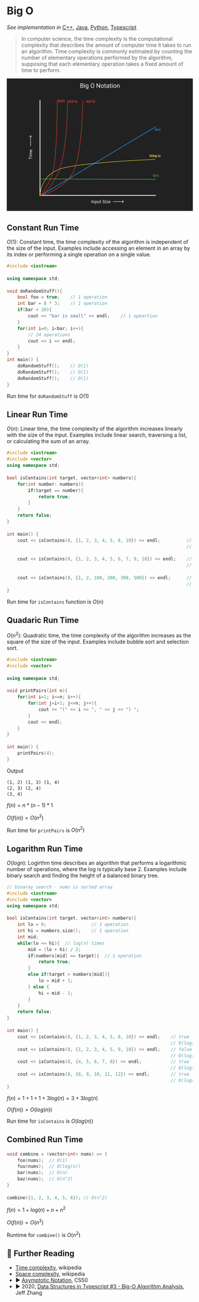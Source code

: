 # Big O

*See implementation in* [C++](../cpp/big-o.md), [Java](../java/big-o/README.md), [Python](../python/big-o.md), [Typescript](../typescript/big-o.md)

> In computer science, the time complexity is the computational complexity that describes the amount of computer time it takes to run an algorithm. Time complexity is commonly estimated by counting the number of elementary operations performed by the algorithm, supposing that each elementary operation takes a fixed amount of time to perform.

![](../abstract/basic-concepts/big-o-notation.png)

## Constant Run Time

$O(1)$: Constant time, the time complexity of the algorithm is independent of the size of the input. Examples include accessing an element in an array by its index or performing a single operation on a single value.

```cpp
#include <iostream>

using namespace std;

void doRandomStuff(){
    bool foo = true;    // 1 operation
    int bar = 8 * 3;    // 1 operation
    if(bar < 20){
        cout << "bar is small" << endl;    // 1 opeartion
    }
    for(int i=0; i<bar; i++){
        // 24 operations 
        cout << i << endl;
    }
}
int main() {
    doRandomStuff();    // O(1)
    doRandomStuff();    // O(1)
    doRandomStuff();    // O(1)
}
```

Run time for `doRandomStuff` is $O(1)$

## Linear Run Time

$O(n)$: Linear time, the time complexity of the algorithm increases linearly with the size of the input. Examples include linear search, traversing a list, or calculating the sum of an array.

```cpp
#include <iostream>
#include <vector>
using namespace std;

bool isContains(int target, vector<int> numbers){
    for(int number: numbers){
        if(target == number){
            return true;
        }
    }
    return false;
}

int main() {
    cout << isContains(8, {1, 2, 3, 4, 5, 8, 10}) << endl;          // 1
                                                                    // O(n)

    cout << isContains(8, {1, 2, 3, 4, 5, 6, 7, 9, 10}) << endl;    // 0
                                                                    // O(n)

    cout << isContains(8, {1, 2, 100, 200, 300, 500}) << endl;      // 0
                                                                    // O(n)
}
```

Run time for `isContains` function is $O(n)$

## Quadaric Run Time

$O(n^2)$: Quadratic time, the time complexity of the algorithm increases as the square of the size of the input. Examples include bubble sort and selection sort.

```cpp
#include <iostream>
#include <vector>

using namespace std;

void printPairs(int n){
    for(int i=1; i<=n; i++){
        for(int j=i+1; j<=n; j++){
            cout << "(" << i << ", " << j << ") ";
        }
        cout << endl;
    }
}

int main() {
    printPairs(4);
}
```

Output

```
(1, 2) (1, 3) (1, 4) 
(2, 3) (2, 4) 
(3, 4) 
```

$f(n) = n * (n-1) * 1$

$O(f(n)) = O(n^2)$

Run time for `printPairs` is $O(n^2)$

## Logarithm Run Time

$O(log n)$: Logirthm time describes an algorithm that performs a logarithmic number of operations, where the log is typically base 2. Examples include binary search and finding the height of a balanced binary tree.

```cpp
// binaray search - nums is sorted array
#include <iostream>
#include <vector>
using namespace std;

bool isContains(int target, vector<int> numbers){
    int lo = 0;                 // 1 operation 
    int hi = numbers.size();    // 1 operation
    int mid;
    while(lo <= hi){  // log(n) times
        mid = (lo + hi) / 2;
        if(numbers[mid] == target){  // 1 operation
            return true;
        }
        else if(target > numbers[mid]){
            lo = mid + 1;
        } else {
            hi = mid - 1;
        }
    }
    return false;
}

int main() {
    cout << isContains(8, {1, 2, 3, 4, 5, 8, 10}) << endl;    // true
                                                              // O(log(n))
    cout << isContains(8, {1, 2, 3, 4, 5, 9, 10}) << endl;    // false
                                                              // O(log(n))    
    cout << isContains(8, {4, 5, 6, 7, 8}) << endl;           // true
                                                              // O(log(n))
    cout << isContains(8, {8, 9, 10, 11, 12}) << endl;        // true
                                                              // O(log(n))
}
```

$f(n) = 1 + 1 + 1 + 3log(n)= 3 + 3log(n)$

$O(f(n)) = O(log(n))$

Run time for `isContains` is $O(log(n))$

## Combined Run Time

```cpp
void combine = (vector<int> nums) => {
    foo(nums);  // O(1)
    fuu(nums);  // O(log(n))
    bar(nums);  // O(n)
    baz(nums);  // O(n^2)
}

combine({1, 2, 3, 4, 5, 6}); // O(n^2)
```

$f(n) = 1 + log(n) + n + n^2$

$O(f(n)) = O(n^2)$

Runtime for `combine()` is $O(n^2)$

## 🔗 Further Reading

* [Time complexity](https://en.wikipedia.org/wiki/Time_complexity), wikipedia
* [Space complexity](https://en.wikipedia.org/wiki/Space_complexity), wikipedia
* ▶️ [Asymptotic Notation](https://www.youtube.com/watch?v=iOq5kSKqeR4&ab_channel=CS50), CS50
* ▶️ 2020, [Data Structures in Typescript #3 - Big-O Algorithm Analysis](https://www.youtube.com/watch?v=F2wwpDgoSoc&ab_channel=JeffZhang), Jeff Zhang
